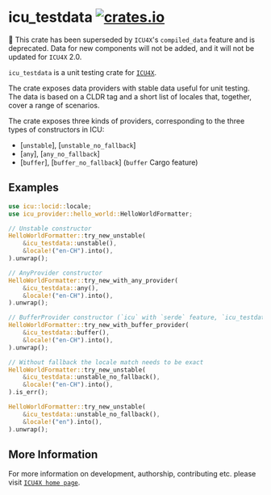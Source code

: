 # icu_testdata [![crates.io](https://img.shields.io/crates/v/icu_testdata)](https://crates.io/crates/icu_testdata)

🚧 This crate has been superseded by `ICU4X`'s `compiled_data` feature and is deprecated. Data for new components will not be added, and it will not be updated for `ICU4X` 2.0.

<!-- cargo-rdme start -->

`icu_testdata` is a unit testing crate for [`ICU4X`].

The crate exposes data providers with stable data useful for unit testing. The data is
based on a CLDR tag and a short list of locales that, together, cover a range of scenarios.

The crate exposes three kinds of providers, corresponding to the three types of constructors
in ICU:
* [`unstable`], [`unstable_no_fallback`]
* [`any`], [`any_no_fallback`]
* [`buffer`], [`buffer_no_fallback`] (`buffer` Cargo feature)

## Examples

```rust
use icu::locid::locale;
use icu_provider::hello_world::HelloWorldFormatter;

// Unstable constructor
HelloWorldFormatter::try_new_unstable(
    &icu_testdata::unstable(),
    &locale!("en-CH").into(),
).unwrap();

// AnyProvider constructor
HelloWorldFormatter::try_new_with_any_provider(
    &icu_testdata::any(),
    &locale!("en-CH").into(),
).unwrap();

// BufferProvider constructor (`icu` with `serde` feature, `icu_testdata` with `buffer` feature)
HelloWorldFormatter::try_new_with_buffer_provider(
    &icu_testdata::buffer(),
    &locale!("en-CH").into(),
).unwrap();

// Without fallback the locale match needs to be exact
HelloWorldFormatter::try_new_unstable(
    &icu_testdata::unstable_no_fallback(),
    &locale!("en-CH").into(),
).is_err();

HelloWorldFormatter::try_new_unstable(
    &icu_testdata::unstable_no_fallback(),
    &locale!("en").into(),
).unwrap();
```

[`ICU4X`]: icu

<!-- cargo-rdme end -->

## More Information

For more information on development, authorship, contributing etc. please visit [`ICU4X home page`](https://github.com/unicode-org/icu4x).
